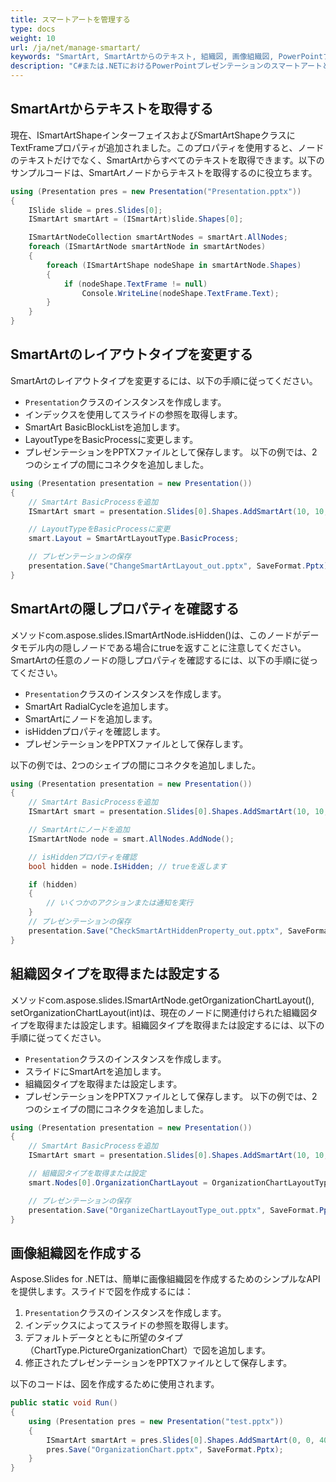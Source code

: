 ```yaml
---
title: スマートアートを管理する
type: docs
weight: 10
url: /ja/net/manage-smartart/
keywords: "SmartArt, SmartArtからのテキスト, 組織図, 画像組織図, PowerPointプレゼンテーション, C#, Csharp, Aspose.Slides for .NET"
description: "C#または.NETにおけるPowerPointプレゼンテーションのスマートアートと組織図"
---
```


## **SmartArtからテキストを取得する**
現在、ISmartArtShapeインターフェイスおよびSmartArtShapeクラスにTextFrameプロパティが追加されました。このプロパティを使用すると、ノードのテキストだけでなく、SmartArtからすべてのテキストを取得できます。以下のサンプルコードは、SmartArtノードからテキストを取得するのに役立ちます。

```c#
using (Presentation pres = new Presentation("Presentation.pptx"))
{
	ISlide slide = pres.Slides[0];
	ISmartArt smartArt = (ISmartArt)slide.Shapes[0];

	ISmartArtNodeCollection smartArtNodes = smartArt.AllNodes;
	foreach (ISmartArtNode smartArtNode in smartArtNodes)
	{
		foreach (ISmartArtShape nodeShape in smartArtNode.Shapes)
		{
			if (nodeShape.TextFrame != null)
				Console.WriteLine(nodeShape.TextFrame.Text);
		}
	}
}
```



## **SmartArtのレイアウトタイプを変更する**
SmartArtのレイアウトタイプを変更するには、以下の手順に従ってください。

- `Presentation`クラスのインスタンスを作成します。
- インデックスを使用してスライドの参照を取得します。
- SmartArt BasicBlockListを追加します。
- LayoutTypeをBasicProcessに変更します。
- プレゼンテーションをPPTXファイルとして保存します。
  以下の例では、2つのシェイプの間にコネクタを追加しました。

```c#
using (Presentation presentation = new Presentation())
{
    // SmartArt BasicProcessを追加
    ISmartArt smart = presentation.Slides[0].Shapes.AddSmartArt(10, 10, 400, 300, SmartArtLayoutType.BasicBlockList);

    // LayoutTypeをBasicProcessに変更
    smart.Layout = SmartArtLayoutType.BasicProcess;

    // プレゼンテーションの保存
    presentation.Save("ChangeSmartArtLayout_out.pptx", SaveFormat.Pptx);
}
```



## **SmartArtの隠しプロパティを確認する**
メソッドcom.aspose.slides.ISmartArtNode.isHidden()は、このノードがデータモデル内の隠しノードである場合にtrueを返すことに注意してください。SmartArtの任意のノードの隠しプロパティを確認するには、以下の手順に従ってください。

- `Presentation`クラスのインスタンスを作成します。
- SmartArt RadialCycleを追加します。
- SmartArtにノードを追加します。
- isHiddenプロパティを確認します。
- プレゼンテーションをPPTXファイルとして保存します。

以下の例では、2つのシェイプの間にコネクタを追加しました。

```c#
using (Presentation presentation = new Presentation())
{
    // SmartArt BasicProcessを追加
    ISmartArt smart = presentation.Slides[0].Shapes.AddSmartArt(10, 10, 400, 300, SmartArtLayoutType.RadialCycle);

    // SmartArtにノードを追加
    ISmartArtNode node = smart.AllNodes.AddNode();

    // isHiddenプロパティを確認
    bool hidden = node.IsHidden; // trueを返します

    if (hidden)
    {
        // いくつかのアクションまたは通知を実行
    }
    // プレゼンテーションの保存
    presentation.Save("CheckSmartArtHiddenProperty_out.pptx", SaveFormat.Pptx);
}
```



## **組織図タイプを取得または設定する**
メソッドcom.aspose.slides.ISmartArtNode.getOrganizationChartLayout(), setOrganizationChartLayout(int)は、現在のノードに関連付けられた組織図タイプを取得または設定します。組織図タイプを取得または設定するには、以下の手順に従ってください。

- `Presentation`クラスのインスタンスを作成します。
- スライドにSmartArtを追加します。
- 組織図タイプを取得または設定します。
- プレゼンテーションをPPTXファイルとして保存します。
  以下の例では、2つのシェイプの間にコネクタを追加しました。

```c#
using (Presentation presentation = new Presentation())
{
    // SmartArt BasicProcessを追加
    ISmartArt smart = presentation.Slides[0].Shapes.AddSmartArt(10, 10, 400, 300, SmartArtLayoutType.OrganizationChart);

    // 組織図タイプを取得または設定
    smart.Nodes[0].OrganizationChartLayout = OrganizationChartLayoutType.LeftHanging;

    // プレゼンテーションの保存
    presentation.Save("OrganizeChartLayoutType_out.pptx", SaveFormat.Pptx);
}
```




## **画像組織図を作成する**
Aspose.Slides for .NETは、簡単に画像組織図を作成するためのシンプルなAPIを提供します。スライドで図を作成するには：

1. `Presentation`クラスのインスタンスを作成します。
1. インデックスによってスライドの参照を取得します。
1. デフォルトデータとともに所望のタイプ（ChartType.PictureOrganizationChart）で図を追加します。
1. 修正されたプレゼンテーションをPPTXファイルとして保存します。

以下のコードは、図を作成するために使用されます。

```c#
public static void Run()
{
	using (Presentation pres = new Presentation("test.pptx"))
	{
		ISmartArt smartArt = pres.Slides[0].Shapes.AddSmartArt(0, 0, 400, 400, SmartArtLayoutType.PictureOrganizationChart);
		pres.Save("OrganizationChart.pptx", SaveFormat.Pptx);
	}			
}
```
